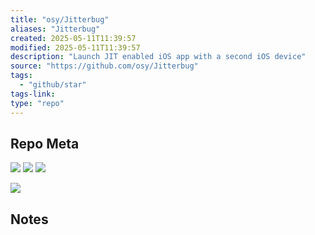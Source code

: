 ```yaml
---
title: "osy/Jitterbug"
aliases: "Jitterbug"
created: 2025-05-11T11:39:57
modified: 2025-05-11T11:39:57
description: "Launch JIT enabled iOS app with a second iOS device"
source: "https://github.com/osy/Jitterbug"
tags:
  - "github/star"
tags-link:
type: "repo"
---
```

## Repo Meta

![](https://img.shields.io/github/stars/osy/Jitterbug?style=for-the-badge&label=stars) ![](https://img.shields.io/github/repo-size/osy/Jitterbug?style=for-the-badge&label=size) ![](https://img.shields.io/github/created-at/osy/Jitterbug?style=for-the-badge&label=since)

[![](https://github-readme-stats.vercel.app/api/pin/?username=osy&repo=Jitterbug&bg_color=00000000)](https://github.com/osy/Jitterbug)

## Notes

